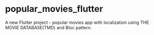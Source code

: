 # popular_movies_flutter

A new Flutter project - popular movies app with localization using THE MOVIE DATABASE(TMD) and Bloc pattern.

